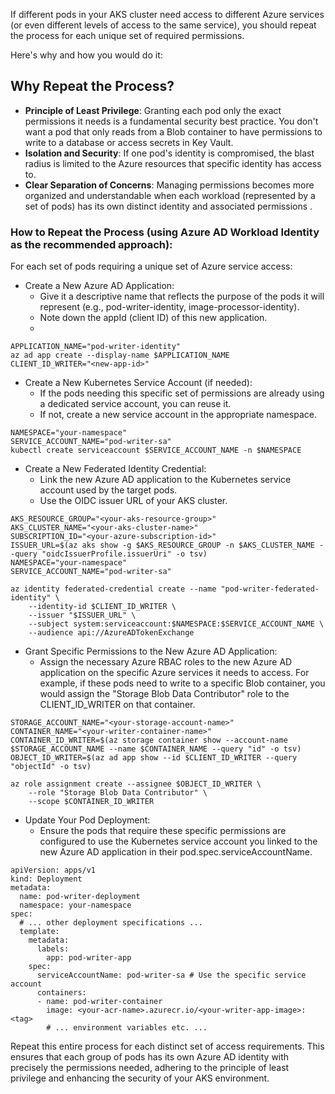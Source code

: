 If different pods in your AKS cluster need access to different Azure services (or even different levels of access to the same service), you should repeat the process for each unique set of required permissions.

Here's why and how you would do it:

## Why Repeat the Process?

 * **Principle of Least Privilege**: Granting each pod only the exact permissions it needs is a fundamental security best practice. You don't want a pod that only reads from a Blob container to have permissions to write to a database or access secrets in Key Vault.
 * **Isolation and Security**: If one pod's identity is compromised, the blast radius is limited to the Azure resources that specific identity has access to.
 * **Clear Separation of Concerns**: Managing permissions becomes more organized and understandable when each workload (represented by a set of pods) has its own distinct identity and associated permissions
   .
### How to Repeat the Process (using Azure AD Workload Identity as the recommended approach):

For each set of pods requiring a unique set of Azure service access:
 * Create a New Azure AD Application:
   * Give it a descriptive name that reflects the purpose of the pods it will represent (e.g., pod-writer-identity, image-processor-identity).
   * Note down the appId (client ID) of this new application.
   *
```
APPLICATION_NAME="pod-writer-identity"
az ad app create --display-name $APPLICATION_NAME
CLIENT_ID_WRITER="<new-app-id>"

```
 * Create a New Kubernetes Service Account (if needed):
   * If the pods needing this specific set of permissions are already using a dedicated service account, you can reuse it.
   * If not, create a new service account in the appropriate namespace.
```
NAMESPACE="your-namespace"
SERVICE_ACCOUNT_NAME="pod-writer-sa"
kubectl create serviceaccount $SERVICE_ACCOUNT_NAME -n $NAMESPACE
```

 * Create a New Federated Identity Credential:
   * Link the new Azure AD application to the Kubernetes service account used by the target pods.
   * Use the OIDC issuer URL of your AKS cluster.
```
AKS_RESOURCE_GROUP="<your-aks-resource-group>"
AKS_CLUSTER_NAME="<your-aks-cluster-name>"
SUBSCRIPTION_ID="<your-azure-subscription-id>"
ISSUER_URL=$(az aks show -g $AKS_RESOURCE_GROUP -n $AKS_CLUSTER_NAME --query "oidcIssuerProfile.issuerUri" -o tsv)
NAMESPACE="your-namespace"
SERVICE_ACCOUNT_NAME="pod-writer-sa"
```

```
az identity federated-credential create --name "pod-writer-federated-identity" \
    --identity-id $CLIENT_ID_WRITER \
    --issuer "$ISSUER_URL" \
    --subject system:serviceaccount:$NAMESPACE:$SERVICE_ACCOUNT_NAME \
    --audience api://AzureADTokenExchange
```

 * Grant Specific Permissions to the New Azure AD Application:
   * Assign the necessary Azure RBAC roles to the new Azure AD application on the specific Azure services it needs to access. For example, if these pods need to write to a specific Blob container, you would assign the "Storage Blob Data Contributor" role to the CLIENT_ID_WRITER on that container.
```
STORAGE_ACCOUNT_NAME="<your-storage-account-name>"
CONTAINER_NAME="<your-writer-container-name>"
CONTAINER_ID_WRITER=$(az storage container show --account-name $STORAGE_ACCOUNT_NAME --name $CONTAINER_NAME --query "id" -o tsv)
OBJECT_ID_WRITER=$(az ad app show --id $CLIENT_ID_WRITER --query "objectId" -o tsv)
```

```
az role assignment create --assignee $OBJECT_ID_WRITER \
    --role "Storage Blob Data Contributor" \
    --scope $CONTAINER_ID_WRITER
```
 * Update Your Pod Deployment:
   * Ensure the pods that require these specific permissions are configured to use the Kubernetes service account you linked to the new Azure AD application in their pod.spec.serviceAccountName.
```
apiVersion: apps/v1
kind: Deployment
metadata:
  name: pod-writer-deployment
  namespace: your-namespace
spec:
  # ... other deployment specifications ...
  template:
    metadata:
      labels:
        app: pod-writer-app
    spec:
      serviceAccountName: pod-writer-sa # Use the specific service account
      containers:
      - name: pod-writer-container
        image: <your-acr-name>.azurecr.io/<your-writer-app-image>:<tag>
        # ... environment variables etc. ...
```
Repeat this entire process for each distinct set of access requirements. This ensures that each group of pods has its own Azure AD identity with precisely the permissions needed, adhering to the principle of least privilege and enhancing the security of your AKS environment.
